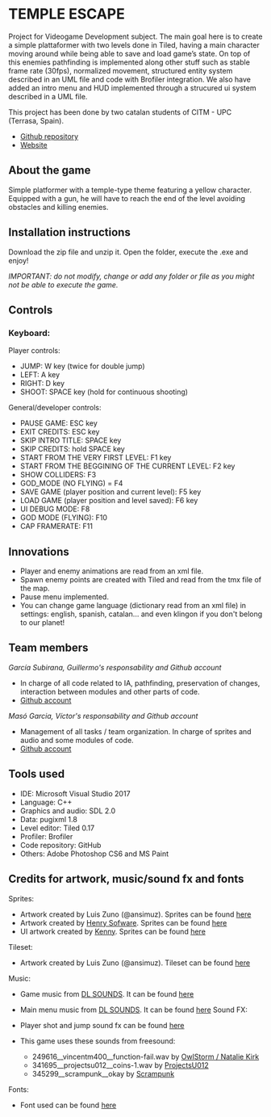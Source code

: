 ﻿# TEMPLE ESCAPE

Project for Videogame Development subject. The main goal here is to create a simple plattaformer with two levels done in Tiled, having a main character moving around while being able to save and load game’s state. On top of this enemies pathfinding is implemented along other stuff such as stable frame rate (30fps), normalized movement, structured entity system described in an UML file and code with Brofiler integration. We also have added an intro menu and HUD implemented through a strucured ui system described in a UML file.

This project has been done by two catalan students of CITM - UPC (Terrasa, Spain).  

* [Github repository](https://github.com/Wilhelman/Temple-Escape)  
* [Website](https://nintervik.github.io/Temple-Escape/)

## About the game
Simple platformer with a temple-type theme featuring a yellow character. Equipped with a gun, he will have to reach the end of the level avoiding obstacles and killing enemies.

## Installation instructions

Download the zip file and unzip it. Open the folder, execute the .exe and enjoy!

_IMPORTANT: do not modify, change or add any folder or file as you might not be able to execute the game._

## Controls

### Keyboard:

Player controls:
- JUMP: W key (twice for double jump)
- LEFT: A key
- RIGHT: D key
- SHOOT: SPACE key (hold for continuous shooting)

General/developer controls:
- PAUSE GAME: ESC key
- EXIT CREDITS: ESC key
- SKIP INTRO TITLE: SPACE key
- SKIP CREDITS: hold SPACE key
- START FROM THE VERY FIRST LEVEL: F1 key
- START FROM THE BEGGINING OF THE CURRENT LEVEL: F2 key
- SHOW COLLIDERS: F3
- GOD_MODE (NO FLYING) = F4
- SAVE GAME (player position and current level):  F5 key
- LOAD GAME (player position and level saved): F6 key
- UI DEBUG MODE: F8
- GOD MODE (FLYING): F10
- CAP FRAMERATE: F11

## Innovations
* Player and enemy animations are read from an xml file.
* Spawn enemy points are created with Tiled and read from the tmx file of the map.
* Pause menu implemented.
* You can change game language (dictionary read from an xml file) in settings: english, spanish, catalan... and even klingon if you don't belong to our planet!

## Team members

_García Subirana, Guillermo's responsability and Github account_

* In charge of all code related to IA, pathfinding, preservation of changes, interaction between modules and other parts of code.
* [Github account](https://github.com/Wilhelman)

_Masó Garcia, Víctor's responsability and Github account_

* Management of all tasks / team organization. In charge of sprites and audio and some modules of code. 
* [Github account](https://github.com/nintervik)


## Tools used
* IDE: Microsoft Visual Studio 2017
* Language: C++
* Graphics and audio: SDL 2.0
* Data: pugixml 1.8
* Level editor: Tiled 0.17
* Profiler: Brofiler
* Code repository: GitHub
* Others: Adobe Photoshop CS6 and MS Paint

## Credits for artwork, music/sound fx and fonts

Sprites:

* Artwork created by Luis Zuno (@ansimuz). Sprites can be found [here](https://ansimuz.itch.io/grotto-escape-game-art-pack)
* Artwork created by [Henry Sofware](https://henrysoftware.itch.io/). Sprites can be found [here](https://henrysoftware.itch.io/free-pixel-mob)
* UI artwork created by [Kenny](http://www.kenney.nl/). Sprites can be found [here](https://opengameart.org/content/ui-pack-rpg-extension)

Tileset:

* Artwork created by Luis Zuno (@ansimuz). Tileset can be found [here](https://ansimuz.itch.io/grotto-escape-ii-art-pack-)

Music:

* Game music from [DL SOUNDS](https://www.dl-sounds.com/). It can be found [here](https://www.dl-sounds.com/royalty-free/arcade-funk/)
* Main menu music from [DL SOUNDS](https://www.dl-sounds.com/). It can be found [here](https://www.dl-sounds.com/royalty-free/8-bit-detective/)
Sound FX:

* Player shot and jump sound fx can be found [here](https://ansimuz.itch.io/grotto-escape-game-art-pack)
* This game uses these sounds from freesound:
      
	- 249616__vincentm400__function-fail.wav by [OwlStorm / Natalie Kirk](https://freesound.org/people/OwlStorm/)
	- 341695__projectsu012__coins-1.wav by  [ProjectsU012](https://freesound.org/people/ProjectsU012/)
	- 345299__scrampunk__okay by [Scrampunk](https://freesound.org/people/Scrampunk/)
	
Fonts:
* Font used can be found [here](http://tenbytwenty.com/?xxxx_posts=munro) 
